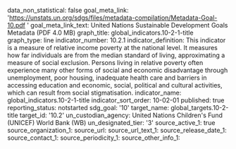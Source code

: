 data_non_statistical: false
goal_meta_link: 'https://unstats.un.org/sdgs/files/metadata-compilation/Metadata-Goal-10.pdf '
goal_meta_link_text: United Nations Sustainable Development Goals Metadata (PDF 4.0
  MB)
graph_title: global_indicators.10-2-1-title
graph_type: line
indicator_number: 10.2.1
indicator_definition: This indicator is a measure of relative income poverty at the
  national level. It measures how far individuals are from the median standard of
  living, approximating a measure of social exclusion. Persons living in relative
  poverty often experience many other forms of social and economic disadvantage through
  unemployment, poor housing, inadequate health care and barriers in accessing education
  and economic, social, political and cultural activities, which can result from social
  stigmatisation.
indicator_name: global_indicators.10-2-1-title
indicator_sort_order: 10-02-01
published: true
reporting_status: notstarted
sdg_goal: '10'
target_name: global_targets.10-2-title
target_id: '10.2'
un_custodian_agency: United Nations Children's Fund (UNICEF) World Bank (WB)
un_designated_tier: '3'
source_active_1: true
source_organization_1: 
source_url: 
source_url_text_1: 
source_release_date_1: 
source_contact_1: 
source_periodicity_1: 
source_other_info_1: 